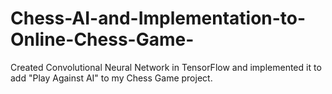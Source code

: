 # Chess-AI-and-Implementation-to-Online-Chess-Game-
Created Convolutional Neural Network in TensorFlow and implemented it to add "Play Against AI" to my Chess Game project. 
